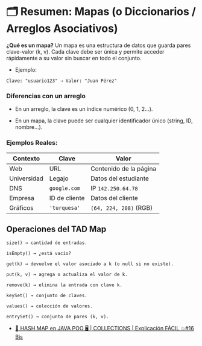 # 🗂️ Resumen: Mapas (o Diccionarios / Arreglos Asociativos)
**¿Qué es un mapa?**
    Un mapa es una estructura de datos que guarda pares clave-valor (k, v).
    Cada clave debe ser única y permite acceder rápidamente a su valor sin buscar en todo el conjunto.

- Ejemplo:
```
Clave: "usuario123" → Valor: "Juan Pérez"
```

### Diferencias con un arreglo
- En un arreglo, la clave es un índice numérico (0, 1, 2...).

- En un mapa, la clave puede ser cualquier identificador único (string, ID, nombre...).

### Ejemplos Reales:

| Contexto    | Clave         | Valor                  |
| ----------- | ------------- | ---------------------- |
| Web         | URL           | Contenido de la página |
| Universidad | Legajo        | Datos del estudiante   |
| DNS         | `google.com`  | IP `142.250.64.78`     |
| Empresa     | ID de cliente | Datos del cliente      |
| Gráficos    | `'turquesa'`  | `(64, 224, 208)` (RGB) |

## Operaciones del TAD Map
```
size() → cantidad de entradas.

isEmpty() → ¿está vacío?

get(k) → devuelve el valor asociado a k (o null si no existe).

put(k, v) → agrega o actualiza el valor de k.

remove(k) → elimina la entrada con clave k.

keySet() → conjunto de claves.

values() → colección de valores.

entrySet() → conjunto de pares (k, v).
```

- [🚀 HASH MAP en JAVA POO 🖥️ | COLLECTIONS | Explicación FÁCIL 💥#16 Bis](https://www.youtube.com/watch?v=jT0gnObfFls)

